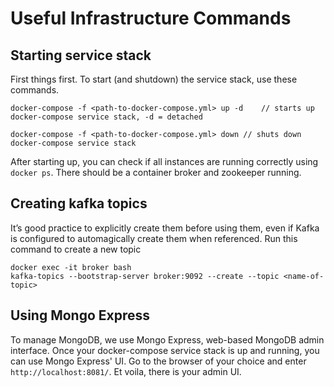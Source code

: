 # Useful Infrastructure Commands


## Starting service stack

First things first. To start (and shutdown) the service stack, use these commands.

```
docker-compose -f <path-to-docker-compose.yml> up -d 	// starts up docker-compose service stack, -d = detached

docker-compose -f <path-to-docker-compose.yml> down	// shuts down docker-compose service stack
```

After starting up, you can check if all instances are running correctly using `docker ps`. 
There should be a container broker and zookeeper running.


## Creating kafka topics

It’s good practice to explicitly create them before using them, even if Kafka is configured to automagically create them when referenced. Run this command to create a new topic

```
docker exec -it broker bash
kafka-topics --bootstrap-server broker:9092 --create --topic <name-of-topic>
```

## Using Mongo Express

To manage MongoDB, we use Mongo Express, web-based MongoDB admin interface. 
Once your docker-compose service stack is up and running, you can use Mongo Express' UI.
Go to the browser of your choice and enter `http://localhost:8081/`. Et voila, there is your admin UI.
